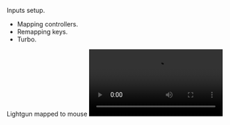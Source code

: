 Inputs setup.

* Mapping controllers.
* Remapping keys.
* Turbo.

Lightgun mapped to mouse
![type:video](videos/mouse-lightgun.mp4)
